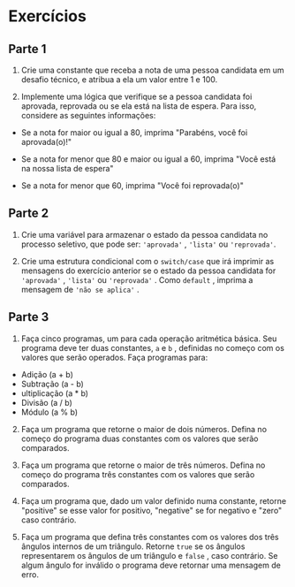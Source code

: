 # Exercícios

## Parte 1

1. Crie uma constante que receba a nota de uma pessoa candidata em um desafio técnico, e atribua a ela um valor entre 1 e 100.

2. Implemente uma lógica que verifique se a pessoa candidata foi aprovada, reprovada ou se ela está na lista de espera. Para isso, considere as seguintes informações:

- Se a nota for maior ou igual a 80, imprima "Parabéns, você foi aprovada(o)!"

-  Se a nota for menor que 80 e maior ou igual a 60, imprima "Você está na nossa lista de espera"

- Se a nota for menor que 60, imprima "Você foi reprovada(o)" 

## Parte 2

1.  Crie uma variável para armazenar o estado da pessoa candidata no processo seletivo, que pode ser: `'aprovada'` , `'lista'` ou `'reprovada'`.

2. Crie uma estrutura condicional com o `switch/case` que irá imprimir as mensagens do exercício anterior se o estado da pessoa candidata for `'aprovada'` , `'lista'` ou `'reprovada'` . Como `default` , imprima a mensagem de `'não se aplica'` .

## Parte 3

1. Faça cinco programas, um para cada operação aritmética básica. Seu programa deve ter duas constantes, `a` e `b` , definidas no começo com os valores que serão operados. Faça programas para:

- Adição (a + b)
- Subtração (a - b)
- ultiplicação (a * b)
- Divisão (a / b)
- Módulo (a % b)

2. Faça um programa que retorne o maior de dois números. Defina no começo do programa duas constantes com os valores que serão comparados.

3. Faça um programa que retorne o maior de três números. Defina no começo do programa três constantes com os valores que serão comparados.

4. Faça um programa que, dado um valor definido numa constante, retorne "positive" se esse valor for positivo, "negative" se for negativo e "zero" caso contrário. 

5. Faça um programa que defina três constantes com os valores dos três ângulos internos de um triângulo. Retorne `true` se os ângulos representarem os ângulos de um triângulo e `false` , caso contrário. Se algum ângulo for inválido o programa deve retornar uma mensagem de erro.
